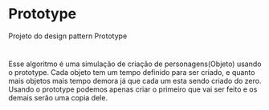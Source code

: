 # Prototype
Projeto do design pattern Prototype
#
Esse algoritmo é uma simulação de criação de personagens(Objeto) usando o prototype. Cada objeto tem um tempo definido para ser criado, e quanto mais objetos mais tempo demora já que cada um esta sendo criado do zero. Usando o prototype podemos apenas criar o primeiro que vai ser feito e os demais serão uma copia dele.
